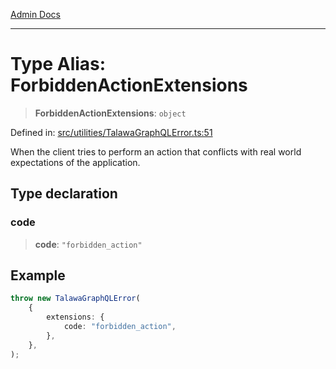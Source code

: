 [Admin Docs](/)

***

# Type Alias: ForbiddenActionExtensions

> **ForbiddenActionExtensions**: `object`

Defined in: [src/utilities/TalawaGraphQLError.ts:51](https://github.com/PalisadoesFoundation/talawa-api/blob/be5955174726b793a9d0896706e81c3e939858bf/src/utilities/TalawaGraphQLError.ts#L51)

When the client tries to perform an action that conflicts with real world expectations of the application.

## Type declaration

### code

> **code**: `"forbidden_action"`

## Example

```ts
throw new TalawaGraphQLError(
	{
		extensions: {
			code: "forbidden_action",
		},
	},
);
```
